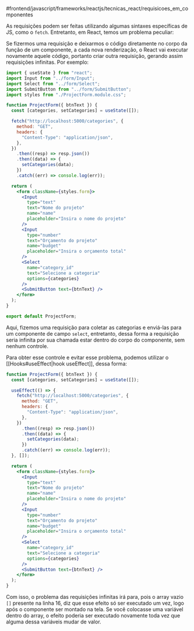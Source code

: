 #frontend/javascript/frameworks/reactjs/tecnicas_react/requisicoes_em_componentes

As requisições podem ser feitas utilizando algumas sintaxes específicas de JS, como o `fetch`.
Entretanto, em React, temos um problema peculiar:

Se fizermos uma requisição e deixarmos o código diretamente no corpo da função de um componente, a cada nova renderização, o React vai executar novamente aquele código, portanto criar outra requisição, gerando assim requisições infinitas.
Por exemplo:
```jsx
import { useState } from "react";
import Input from "../form/Input";
import Select from "../form/Select";
import SubmitButton from "../form/SubmitButton";
import styles from "./ProjectForm.module.css";

function ProjectForm({ btnText }) {
  const [categories, setCategories] = useState([]);

  fetch("http://localhost:5000/categories", {
    method: "GET",
    headers: {
      "Content-Type": "application/json",
    },
  })
    .then((resp) => resp.json())
    .then((data) => {
      setCategories(data);
    })
    .catch((err) => console.log(err));

  return (
    <form className={styles.form}>
      <Input
        type="text"
        text="Nome do projeto"
        name="name"
        placeholder="Insira o nome do projeto"
      />
      <Input
        type="number"
        text="Orçamento do projeto"
        name="budget"
        placeholder="Insira o orçamento total"
      />
      <Select
        name="category_id"
        text="Selecione a categoria"
        options={categories}
      />
      <SubmitButton text={btnText} />
    </form>
  );
}

export default ProjectForm;
```
Aqui, fizemos uma requisição para coletar as categorias e enviá-las para um componente de campo `select`, entretanto, dessa forma a requisição seria infinita por sua chamada estar dentro do corpo do componente, sem nenhum controle.

Para obter esse controle e evitar esse problema, podemos utilizar o [[Hooks#useEffect|hook useEffect]], dessa forma:
```jsx
function ProjectForm({ btnText }) {
  const [categories, setCategories] = useState([]);

  useEffect(() => {
    fetch("http://localhost:5000/categories", {
      method: "GET",
      headers: {
        "Content-Type": "application/json",
      },
    })
      .then((resp) => resp.json())
      .then((data) => {
        setCategories(data);
      })
      .catch((err) => console.log(err));
  }, []);

  return (
    <form className={styles.form}>
      <Input
        type="text"
        text="Nome do projeto"
        name="name"
        placeholder="Insira o nome do projeto"
      />
      <Input
        type="number"
        text="Orçamento do projeto"
        name="budget"
        placeholder="Insira o orçamento total"
      />
      <Select
        name="category_id"
        text="Selecione a categoria"
        options={categories}
      />
      <SubmitButton text={btnText} />
    </form>
  );
}
```
Com isso, o problema das requisições infinitas irá para, pois o array vazio `[]` presente na linha 16, diz que esse efeito só ser executado um vez, logo após o componente ser montado na tela. Se você colocasse uma variável dentro do array, o efeito poderia ser executado novamente toda vez que alguma dessa variáveis mudar de valor.
